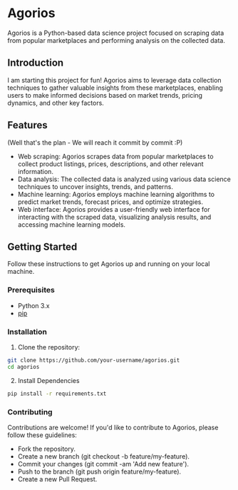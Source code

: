 # Agorios

Agorios is a Python-based data science project focused on scraping data from popular marketplaces and performing analysis on the collected data.

## Introduction

I am starting this project for fun! Agorios aims to leverage data collection techniques to gather valuable insights from these marketplaces, enabling users to make informed decisions based on market trends, pricing dynamics, and other key factors.

## Features
(Well that's the plan - We will reach it commit by commit :P)
- Web scraping: Agorios scrapes data from popular marketplaces to collect product listings, prices, descriptions, and other relevant information.
- Data analysis: The collected data is analyzed using various data science techniques to uncover insights, trends, and patterns.
- Machine learning: Agorios employs machine learning algorithms to predict market trends, forecast prices, and optimize strategies.
- Web interface: Agorios provides a user-friendly web interface for interacting with the scraped data, visualizing analysis results, and accessing machine learning models.

## Getting Started

Follow these instructions to get Agorios up and running on your local machine.

### Prerequisites

- Python 3.x
- [pip](https://pip.pypa.io/en/stable/installation/)

### Installation

1. Clone the repository:

```bash
git clone https://github.com/your-username/agorios.git
cd agorios
```
2. Install Dependencies

```bash
pip install -r requirements.txt
```
### Contributing
Contributions are welcome! If you'd like to contribute to Agorios, please follow these guidelines:

- Fork the repository.
- Create a new branch (git checkout -b feature/my-feature).
- Commit your changes (git commit -am 'Add new feature').
- Push to the branch (git push origin feature/my-feature).
- Create a new Pull Request.
